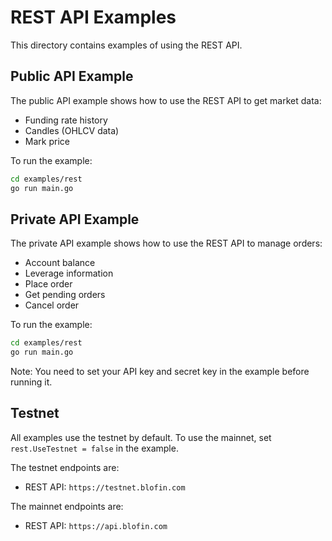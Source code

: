 # REST API Examples

This directory contains examples of using the REST API.

## Public API Example

The public API example shows how to use the REST API to get market data:

- Funding rate history
- Candles (OHLCV data)
- Mark price

To run the example:

```bash
cd examples/rest
go run main.go
```

## Private API Example

The private API example shows how to use the REST API to manage orders:

- Account balance
- Leverage information
- Place order
- Get pending orders
- Cancel order

To run the example:

```bash
cd examples/rest
go run main.go
```

Note: You need to set your API key and secret key in the example before running it.

## Testnet

All examples use the testnet by default. To use the mainnet, set `rest.UseTestnet = false` in the example.

The testnet endpoints are:
- REST API: `https://testnet.blofin.com`

The mainnet endpoints are:
- REST API: `https://api.blofin.com` 